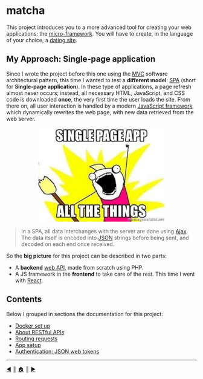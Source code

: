 # matcha
This project introduces you to a more advanced tool for creating your web applications: the [micro-framework](https://en.wikipedia.org/wiki/Microframework). You will have to create, in the language of your choice, a [dating site](https://en.wikipedia.org/wiki/Online_dating_service).

## My Approach: Single-page application
Since I wrote the project before this one using the [MVC](https://en.wikipedia.org/wiki/Model%E2%80%93view%E2%80%93controller) software architectural pattern, this time I wanted to test a **different model**: [SPA](https://en.wikipedia.org/wiki/Single-page_application) (short for **Single-page application**). In these type of applications, a page refresh almost never occurs; instead, all necessary HTML, JavaScript, and CSS code is downloaded **once**, the very first time the user loads the site. From there on, all user interaction is handled by a modern [JavaScript framework](https://en.wikipedia.org/wiki/Single-page_application#JavaScript_frameworks), which dynamically rewrites the web page, with new data retrieved from the web server.

<p align="center"><img src="./README/images/spa_all.jpeg" height="250" /></p>

> In a SPA, all data interchanges with the server are done using [Ajax](https://en.wikipedia.org/wiki/Ajax_(programming)). The data itself is encoded into [JSON](https://en.wikipedia.org/wiki/JSON) strings before being sent, and decoded on each end once received.

So the **big picture** for this project can be described in two parts:

* A **backend** [web API](https://en.wikipedia.org/wiki/Web_API), made from scratch using PHP.
* A JS framework in the **frontend** to take care of the rest. This time I went with [React](https://reactjs.org/).

## Contents
Below I grouped in sections the documentation for this project:

* [Docker set up](./README/docker.md)
* [About RESTful APIs](./README/restful.md)
* [Routing requests](./README/router.md)
* [App setup](./README/setup.md)
* [Authentication: JSON web tokens](./README/jwt.md)

---
[:arrow_backward:][back] ║ [:house:][home] ║ [:arrow_forward:][next]

<!-- navigation -->
[home]: #
[back]: #
[next]: ./README/docker.md